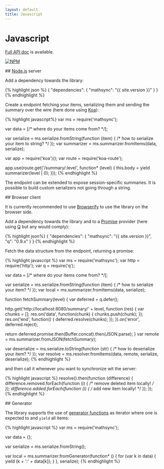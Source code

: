 ```yaml
---
layout: default
title: Javascript
---
```


# Javascript

[Full API doc](/jsdoc) is available.

[![NPM](https://nodei.co/npm/mathsync.png)](https://nodei.co/npm/mathsync/)

## [Node.js](http://nodejs.org/) server

Add a dependency towards the library:

{% highlight json %}
{
  "dependencies": {
    "mathsync": "{{ site.version }}"
  }
}
{% endhighlight %}

Create a endpoint fetching your items, serializing them and sending the summary over the wire (here done using [Koa](http://koajs.com/)):

{% highlight javascript%}
var ms = require('mathsync');

var data = [/* where do your items come from? */];

var serialize = ms.serialize.fromString(function (item) {
  /* how to serialize your item to string? */
});
var summarizer = ms.summarizer.fromItems(data, serialize);

var app = require('koa')();
var route = require('koa-route');

app.use(route.get('/summary/:level', function* (level) {
  this.body = yield summarizer(level | 0);
}));
{% endhighlight %}

The endpoint can be extended to expose session-specific summaries. It is possible to build custom serializers not going through a string.

## Browser client

It is currently recommended to use [Browserify](http://browserify.org/) to use the library on the browser side.

Add a dependency towards the library and to a [Promise](https://developer.mozilla.org/en-US/docs/Web/JavaScript/Reference/Global_Objects/Promise) provider (here using [Q](https://github.com/kriskowal/q) but any would comply):

{% highlight json%}
{
  "dependencies": {
    "mathsync": "{{ site.version }}",
    "q": "0.9.x"
  }
}
{% endhighlight %}

Fetch the data structure from the endpoint, returning a promise:

{% highlight javascript %}
var ms = require('mathsync');
var http = require('http');
var q = require('q');

var data = [/* where do your items come from? */];

var serialize = ms.serialize.fromString(function (item) {
  /* how to serialize your item? */
});
var local = ms.summarizer.fromItems(data, serialize);

function fetchSummary(level) {
  var deferred = q.defer();

  http.get('http://localhost:8080/summary/' + level, function (res) {
    var chunks = [];
    res.on('data', function(chunk) {
      chunks.push(chunk);
    });
    res.on('end', function() {
      deferred.resolve(chunks);
    });
  }).on('error', deferred.reject);

  return deferred.promise.then(Buffer.concat).then(JSON.parse);
}
var remote = ms.summarizer.fromJSON(fetchSummary);

var deserialize = ms.serialize.toString(function (str) {
  /* how to deserialize your item? */
});
var resolve = ms.resolver.fromItems(data, remote, serialize, deserialize);
{% endhighlight %}

and then call it whenever you want to synchronize wit the server:

{% highlight javascript %}
resolve().then(function (difference) {
  difference.removed.forEach(function (i) {
    /* remove deleted item locally! */
  });
  difference.added.forEach(function (i) {
    /* add new item locally! */
  });
});
{% endhighlight %}

## Generator

The library supports the use of [generator functions](https://developer.mozilla.org/en-US/docs/Web/JavaScript/Guide/Iterators_and_Generators#Generators.3A_a_better_way_to_build_Iterators) as iterator where one is expected to and `yield` all items:

{% highlight javascript %}
var ms = require('mathsync');

var data = {};

var serialize = ms.serialize.fromString();

var local = ms.summarizer.fromGenerator(function* () {
  for (var k in data) {
    yield (k + ':' + data[k]);
  }
}, serialize);
{% endhighlight %}
